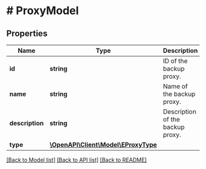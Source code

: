 # # ProxyModel

## Properties

Name | Type | Description | Notes
------------ | ------------- | ------------- | -------------
**id** | **string** | ID of the backup proxy. |
**name** | **string** | Name of the backup proxy. |
**description** | **string** | Description of the backup proxy. |
**type** | [**\OpenAPI\Client\Model\EProxyType**](EProxyType.md) |  |

[[Back to Model list]](../../README.md#models) [[Back to API list]](../../README.md#endpoints) [[Back to README]](../../README.md)
